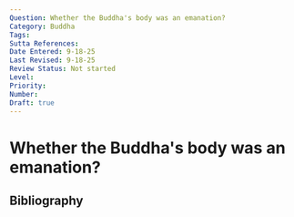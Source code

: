 ```yaml
---
Question: Whether the Buddha's body was an emanation?
Category: Buddha
Tags: 
Sutta References: 
Date Entered: 9-18-25
Last Revised: 9-18-25
Review Status: Not started
Level: 
Priority: 
Number: 
Draft: true
---
```


# Whether the Buddha's body was an emanation?

## Bibliography

<!-- 

Notes:



-->